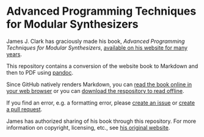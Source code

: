 # Advanced Programming Techniques for Modular Synthesizers

James J. Clark has graciously made his book, *Advanced Programming Techniques for Modular Synthesizers*, [available on his website for many years](https://www.cim.mcgill.ca/~clark/nordmodularbook/nm_book_toc.html).

This repository contains a conversion of the website book to Markdown and then to PDF using [pandoc](https://pandoc.org/).

Since GitHub natively renders Markdown, you can [read the book online in your web browser](all.md) or you can [download the respository to read offline](https://stackoverflow.com/a/6466993). 

If you find an error, e.g. a formatting error, please [create an issue](https://help.github.com/en/github/managing-your-work-on-github/creating-an-issue) or [create a pull request](https://help.github.com/en/github/collaborating-with-issues-and-pull-requests/creating-a-pull-request-from-a-fork).

James has authorized sharing of his book through this repository. For more information on copyright, licensing, etc., see [his original website](https://www.cim.mcgill.ca/~clark/nordmodularbook/nm_book_toc.html).